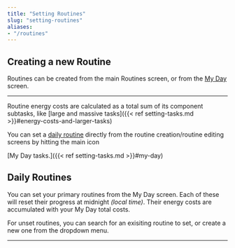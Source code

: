 ```yaml
---
title: "Setting Routines"
slug: "setting-routines"
aliases:
- "/routines"
---
```


## Creating a new Routine
Routines can be created from the main Routines screen, or from the [My Day](#daily-routines) screen.


<!-- image here: create routine scrn-->
---

Routine energy costs are calculated as a total sum of its component subtasks, like [large and massive tasks]({{< ref setting-tasks.md >}}#energy-costs-and-larger-tasks)

You can set a [daily routine](#daily-routines) directly from the routine creation/routine editing screens by hitting the main icon

[My Day tasks.]({{< ref setting-tasks.md >}}#my-day)

## Daily Routines

You can set your primary routines from the My Day screen. Each of these will reset their progress at midnight *(local time)*. Their energy costs are accumulated with your My Day total costs.

For unset routines, you can search for an exisiting routine to set, or create a new one from the dropdown menu.

<!-- image here: unset routine -->
---

